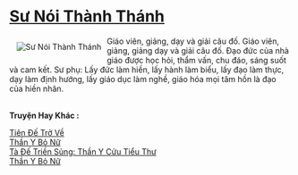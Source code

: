 <a href="https://truyenwiki.net/su-noi-thanh-thanh.35025/" title="Sư Nói Thành Thánh"><h1>Sư Nói Thành Thánh</h1></a><div style="display:table"><img align="right" style="float: left; padding: 10px;" src="https://truyenwiki.net/a/img/str/src/35025.jpg" alt="Sư Nói Thành Thánh">Giáo viên, giảng, dạy và giải câu đố. Giáo viên, giảng, giảng dạy và giải câu đố. Đạo đức của nhà giáo được học hỏi, thẩm vấn, chu đáo, sáng suốt và cam kết. Sư phụ: Lấy đức làm hiền, lấy hành làm biểu, lấy đạo làm thực, dạy làm định hướng, lấy giáo dục làm nghề, giáo hóa mọi tâm hồn là đạo của hiền nhân.</div><p><br><b>Truyện Hay Khác :</b></p><a href="https://truyenwiki.net/tien-de-tro-ve.36497/" alt="Tiên Đế Trở Về">Tiên Đế Trở Về</a><br/><a href="https://github.com/nownovels/wikidich/tree/master/truyenhay/35770" alt="Thần Y Bỏ Nữ">Thần Y Bỏ Nữ</a><br/><a href="https://sangtacviet.wordpress.com/2020/10/22/ta-de-trien-sung-than-y-cuu-tieu-thu/" alt="Tà Đế Triền Sủng: Thần Y Cửu Tiểu Thư">Tà Đế Triền Sủng: Thần Y Cửu Tiểu Thư</a><br/><a href="https://sangtacviet.wordpress.com/2020/10/22/than-y-bo-nu/" alt="Thần Y Bỏ Nữ">Thần Y Bỏ Nữ</a><br/>